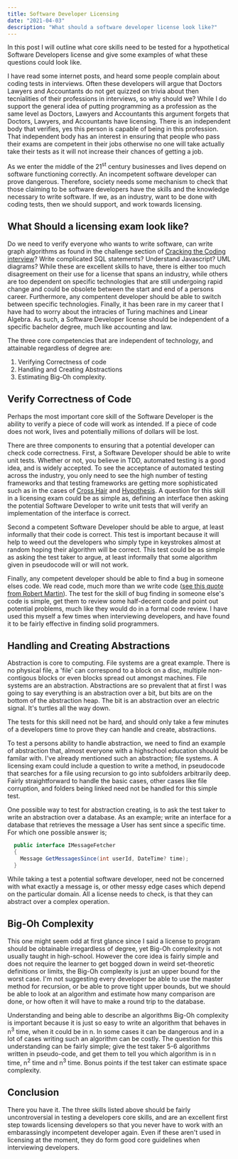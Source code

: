 ```yaml
---
title: Software Developer Licensing
date: "2021-04-03"
description: "What should a software developer license look like?"
---
```


In this post I will outline what core skills need to be tested for a hypothetical Software Developers license and give some examples
of what these questions could look like.

I have read some internet posts, and heard some people complain about coding tests in interviews. Often these developers will argue
that Doctors Lawyers and Accountants do not get quizzed on trivia about then tecnialities of their professions in interviews, so why should we? While I
do support the general idea of putting programming as a profession as the same level as Doctors, Lawyers and Accountants this argument forgets that
Doctors, Lawyers, and Accountants have licensing. There is an independent body that verifies, yes this person is capable of being in this profession. That independent body has an interest
in ensuring that people who pass their exams are competent in their jobs otherwise no one will take actually take their tests as it will not increase their chances of getting a job.
 
As we enter the middle of the 21<sup>st</sup> century businesses and lives depend on software functioning correctly. An incompetent software developer can prove
dangerous. Therefore, society needs some mechanism to check that those claiming to be software developers have the skills and the knowledge necessary to write software.
If we, as an industry, want to be done with coding tests, then we should support, and work towards licensing. 

## What Should a licensing exam look like?

Do we need to verify everyone who wants to write software, can write graph algorithms as found in the challenge section
of <a href="https://www.amazon.ca/Cracking-Coding-Interview-Programming-Questions/dp/0984782850">Cracking the Coding interview</a>? Write complicated SQL statements? Understand Javascript? UML diagrams? While these are excellent skills to have, 
there is either too much disagreement on their use for a license that spans an industry, while others are too dependent on specific technologies that are still undergoing rapid change and could be obsolete between the start and end of a persons career. 
Furthermore, any compentent developer should be able to switch between specific technologies. Finally, it has been rare in my career that I have had to worry about the intracies of Turing machines and Linear Algebra. As such, 
a Software Developer license should be independent of a specific bachelor degree, much like accounting and law. 

The three core competencies that are independent of technology, and attainable regardless of degree are:

1) Verifying Correctness of code
2) Handling and Creating Abstractions
3) Estimating Big-Oh complexity.

## Verify Correctness of Code

Perhaps the most important core skill of the Software Developer is the ability to verify a piece of code will work as intended. If a piece of code does not work, lives and potentially millions
of dollars will be lost. 

There are three components to ensuring that a potential developer can check code correctness. First, a Software Developer should be able to write unit tests. Whether or not, you believe in TDD, 
automated testing is a good idea, and is widely accepted. To see the acceptance of automated testing across the industry, you only need to see the high number of testing frameworks and 
that testing frameworks are getting more sophisticated such as in the cases of 
<a href="https://github.com/pschanely/CrossHair"> Cross Hair</a> and <a href="https://github.com/HypothesisWorks/hypothesis">Hypothesis</a>. A question for this skill in a licensing exam could be as simple as, 
defining an interface then asking the potential Software Developer to write unit tests that will verify an implementation of the interface is correct.

Second a competent Software Developer should be able to argue, at least informally that their code is correct. This test is important because it will help to 
weed out the developers who simply type in keystrokes almost at random hoping their algorithm will be correct. This test could be as simple as  asking the 
test taker to argue, at least informally that some algorithm given in pseudocode will or will not work.

Finally, any competent developer should be able to find a bug in someone elses code. We read code, much more than we write code (<a href="https://www.goodreads.com/quotes/835238-indeed-the-ratio-of-time-spent-reading-versus-writing-is">see this quote from Robert Martin</a>).  The test for the skill of bug finding in someone else's code is simple, get them to review some half-decent code
and point out potential problems, much like they would do in a formal code review. 
I have used this myself a few times when interviewing developers, and have found it to be fairly effective in finding solid programmers.

## Handling and Creating Abstractions

Abstraction is core to computing. File systems are a great example. There is no physical file, a 'file' can correspond to a block on a disc, multiple non-contigous blocks or even blocks
spread out amongst machines. File systems are an abstraction. Abstractions are so prevalent that at first I was going to say everything is an abstraction over a bit, but bits are  on
the bottom of the abstraction heap. The bit is an abstraction over an electric signal. It's turtles all the way down.

The tests for this skill need not be hard, and should only take a few minutes of a developers time to prove they can handle and create, abstractions.

To test a persons ability to handle abstraction, we need to find an example of abstraction that,
almost everyone with a highschool education should be familar with.  I've already mentioned such an abstraction; file systems. A licensing exam could include
a question to write a method, in pseudocode that searches for a file using recursion to go into subfolders arbitrarily deep. Fairly straightforward to handle the basic cases, other cases
like file corruption, and folders being linked need not be handled for this simple test.

One possible way to test for abstraction creating, is to ask the test taker to write an abstraction over a database. As an example; write an interface for a database that retrieves the message a User has
sent since a specific time. For which one possible answer is;

```csharp
  public interface IMessageFetcher
  {
    Message GetMessagesSince(int userId, DateTime? time);
  }
```

While taking a test a potential software developer, need not be concerned with what exactly a message is, or other messy edge cases which depend on the particular domain. All a license needs to check, is that they can abstract over a complex operation.

## Big-Oh Complexity

This one might seem odd at first glance since I said a license to program should be obtainable irregardless
of degree, yet Big-Oh complexity is not usually taught in high-school. However the core idea is fairly 
simple and does not require the learner to get bogged down in weird set-theoretic definitions or limits, the Big-Oh complexity is 
just an upper bound for the worst case. I'm not suggesting every developer be able to use the master method for recursion,
or be able to prove tight upper bounds, but we should be able to look at an algorithm and estimate how many comparison are done,
or how often it will have to make a round trip to the database.

Understanding and being able to describe an algorithms Big-Oh complexity is important because it is just so easy to 
write an algorithm that behaves in n<sup>3</sup> time, when it could be in n. In some cases it can be dangerous and in a lot of 
cases writing such an algorithm can be costly. The question for this understanding can be fairly simple; give the test taker
5-6 algorithms written in pseudo-code, and get them to tell you which algorithm is in n time, n<sup>2</sup> time 
and n<sup>3</sup> time. Bonus points if the test taker can estimate space complexity.

## Conclusion

There you have it. The three skills listed above should be fairly uncontroversial in testing a developers core skills, and are an
excellent first step towards licensing developers so that you never have to work with an embarassingly incompetent 
developer again. Even if these aren't used in licensing at the moment, they do form good core guidelines when
interviewing developers.

